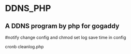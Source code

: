 # DDNS_PHP
A DDNS program by php for gogaddy
--------
#notify
change config and chmod
set log save time in config

cronb cleanlog.php